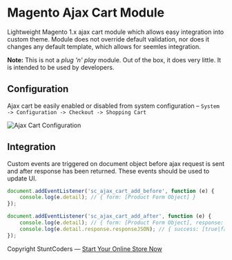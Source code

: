 # Magento Ajax Cart Module

Lightweight Magento 1.x ajax cart module which allows easy integration into custom theme. Module does not override default validation, nor does it changes any default template, which allows for seemles integration.

**Note:** This is not a _plug 'n' play_ module. Out of the box, it does very little. It is intended to be used by developers. 

## Configuration

Ajax cart be easily enabled or disabled from system configuration – `System -> Configuration -> Checkout -> Shopping Cart`

![Ajax Cart Configuration](https://s3-eu-west-1.amazonaws.com/stcd/stunt_mage_ajax_cart/config.png)

## Integration

Custom events are triggered on document object before ajax request is sent and after response has been returned. These events should be used to update UI.

```js
document.addEventListener('sc_ajax_cart_add_before', function (e) {
    console.log(e.detail); // { form: [Product Form Object] }
});

document.addEventListener('sc_ajax_cart_add_after', function (e) {
    console.log(e.detail); // { form: [Product Form Object], response: [XMLHttpRequest Object] }
    console.log(e.detail.response.responseJSON); // { success: [true|false], message: [Add to cart message] }
});
```

Copyright StuntCoders — [Start Your Online Store Now](https://stuntcoders.com/)
